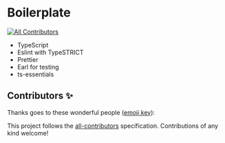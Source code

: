 # Boilerplate

[![All Contributors](https://img.shields.io/badge/all_contributors-0-orange.svg?style=flat-square)](#contributors)

- TypeScript
- Eslint with TypeSTRICT
- Prettier
- Earl for testing
- ts-essentials

## Contributors ✨

Thanks goes to these wonderful people ([emoji key](https://allcontributors.org/docs/en/emoji-key)):

<!-- ALL-CONTRIBUTORS-LIST:START - Do not remove or modify this section -->
<!-- prettier-ignore -->
<!-- ALL-CONTRIBUTORS-LIST:END -->

This project follows the [all-contributors](https://github.com/all-contributors/all-contributors) specification.
Contributions of any kind welcome!
